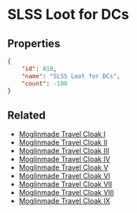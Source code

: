# SLSS Loot for DCs

<no description available>

## Properties

```json
{
    "id": 818,
    "name": "SLSS Loot for DCs",
    "count": -100
}
```

## Related

- [Moglinmade Travel Cloak I](../items/22180-moglinmade-travel-cloak-i.md)
- [Moglinmade Travel Cloak II](../items/22181-moglinmade-travel-cloak-ii.md)
- [Moglinmade Travel Cloak III](../items/22182-moglinmade-travel-cloak-iii.md)
- [Moglinmade Travel Cloak IV](../items/22183-moglinmade-travel-cloak-iv.md)
- [Moglinmade Travel Cloak V](../items/22184-moglinmade-travel-cloak-v.md)
- [Moglinmade Travel Cloak VI](../items/22185-moglinmade-travel-cloak-vi.md)
- [Moglinmade Travel Cloak VII](../items/22186-moglinmade-travel-cloak-vii.md)
- [Moglinmade Travel Cloak VIII](../items/22187-moglinmade-travel-cloak-viii.md)
- [Moglinmade Travel Cloak IX](../items/22188-moglinmade-travel-cloak-ix.md)

